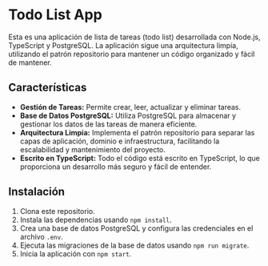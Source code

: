 # Todo List App

Esta es una aplicación de lista de tareas (todo list) desarrollada con Node.js, TypeScript y PostgreSQL. La aplicación sigue una arquitectura limpia, utilizando el patrón repositorio para mantener un código organizado y fácil de mantener.

## Características

- **Gestión de Tareas:** Permite crear, leer, actualizar y eliminar tareas.
- **Base de Datos PostgreSQL:** Utiliza PostgreSQL para almacenar y gestionar los datos de las tareas de manera eficiente.
- **Arquitectura Limpia:** Implementa el patrón repositorio para separar las capas de aplicación, dominio e infraestructura, facilitando la escalabilidad y mantenimiento del proyecto.
- **Escrito en TypeScript:** Todo el código está escrito en TypeScript, lo que proporciona un desarrollo más seguro y fácil de entender.

## Instalación

1. Clona este repositorio.
2. Instala las dependencias usando `npm install`.
3. Crea una base de datos PostgreSQL y configura las credenciales en el archivo `.env`.
4. Ejecuta las migraciones de la base de datos usando `npm run migrate`.
5. Inicia la aplicación con `npm start`.
